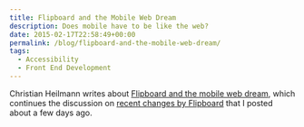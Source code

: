 ```yaml
---
title: Flipboard and the Mobile Web Dream
description: Does mobile have to be like the web?
date: 2015-02-17T22:58:49+00:00
permalink: /blog/flipboard-and-the-mobile-web-dream/
tags:
  - Accessibility
  - Front End Development
---
```


Christian Heilmann writes about [Flipboard and the mobile web dream](http://christianheilmann.com/2015/02/15/flipboard-and-the-mobile-web-dream/), which continues the discussion on [recent changes by Flipboard](/blog/flipboard-react-canvas-and-accessibility/) that I posted about a few days ago.
